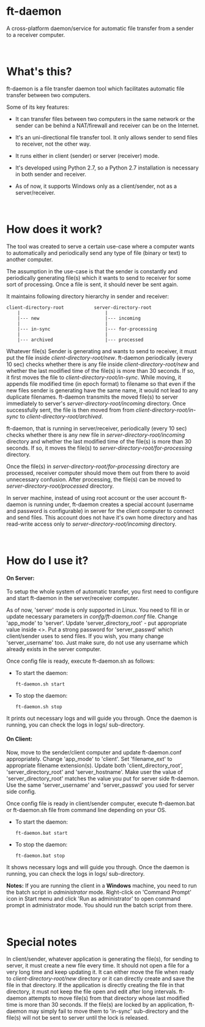 # ft-daemon

A cross-platform daemon/service for automatic file transfer from a sender to a receiver computer.

<br>


What's this?
=============

ft-daemon is a file transfer daemon tool which facilitates automatic file transfer
between two computers.

Some of its key features:

  - It can transfer files between two computers in the same network or the sender
    can be behind a NAT/firewall and receiver can be on the Internet.

  - It's an uni-directional file transfer tool. It only allows sender to send files
    to receiver, not the other way.

  - It runs either in client (sender) or server (receiver) mode.

  - It's developed using Python 2.7, so a Python 2.7 installation is necessary
    in both sender and receiver.

  - As of now, it supports Windows only as a client/sender, not as a server/receiver.
  
<br>


How does it work?
==================

The tool was created to serve a certain use-case where a computer wants to
automatically and periodically send any type of file (binary or text) to another
computer.

The assumption in the use-case is that the sender is constantly and periodically
generating file(s) which it wants to send to receiver for some sort of processing.
Once a file is sent, it should never be sent again.

It maintains following directory hierarchy in sender and receiver:

    client-directory-root           server-directory-root
        |                               |
        |--- new                        |--- incoming
        |                               |
        |--- in-sync                    |--- for-processing
        |                               |
        |--- archived                   |--- processed

Whatever file(s) Sender is generating and wants to send to receiver, it must put
the file inside *client-directory-root/new*. ft-daemon periodically (every 10 sec)
checks whether there is any file inside *client-directory-root/new* and whether the
last modified time of the file(s) is more than 30 seconds. If so, it first moves the 
file to *client-directory-root/in-sync*. While moving, it appends file modified time 
(in epoch format) to filename so that even if the new files sender is generating have 
the same name, it would not lead to any duplicate filenames. ft-daemon transmits the 
moved file(s) to server immediately to server's *server-directory-root/incoming* directory. 
Once successfully sent, the file is then moved from from *client-directory-root/in-sync* 
to *client-directory-root/archived*.

ft-daemon, that is running in server/receiver, periodically (every 10 sec) checks whether
there is any new file in *server-directory-root/incoming* directory and whether the
last modified time of the file(s) is more than 30 seconds. If so, it moves the file(s)
to *server-directory-root/for-processing* directory.

Once the file(s) in *server-directory-root/for-processing* directory are processed,
receiver computer should move them out from there to avoid unnecessary confusion.
After processing, the file(s) can be moved to *server-directory-root/processed* directory.

In server machine, instead of using root account or the user account ft-daemon is running 
under, ft-daemon creates a special account (username and password is configurable) in server
for the client computer to connect and send files. This account does not have it's own home 
directory and has read-write access only to *server-directory-root/incoming* directory.

<br>


How do I use it?
=================

#### On Server:

To setup the whole system of automatic transfer, you first need to configure and start
ft-daemon in the server/receiver computer.

As of now, 'server' mode is only supported in Linux. You need to fill in or update
necessary parameters in *confg/ft-daemon.conf* file. Change 'app_mode' to 'server'.
Update 'server_directory_root' - put appropriate value inside <>. Put a strong password
for 'server_passwd' which client/sender uses to send files. If you wish, you many change
'server_username' too. Just make sure, do not use any username which already exists in 
the server computer.

Once config file is ready, execute ft-daemon.sh as follows:

  - To start the daemon:

        ft-daemon.sh start

  - To stop the daemon:

        ft-daemon.sh stop

It prints out necessary logs and will guide you through. Once the daemon is running,
you can check the logs in logs/ sub-directory.


#### On Client:

Now, move to the sender/client computer and update ft-daemon.conf appropriately. Change
'app_mode' to 'client'. Set 'filename_ext' to appropriate filename extension(s). Update 
both 'client_directory_root', 'server_directory_root' and 'server_hostname'. Make user 
the value of 'server_directory_root' matches the value you put for server side ft-daemon. 
Use the same 'server_username' and 'server_passwd' you used for server side config.

Once config file is ready in client/sender computer, execute ft-daemon.bat or ft-daemon.sh
file from command line depending on your OS.

  - To start the daemon:

        ft-daemon.bat start

  - To stop the daemon:

        ft-daemon.bat stop

It shows necessary logs and will guide you through. Once the daemon is running, you can check the
logs in logs/ sub-directory.

**Notes:** If you are running the client in a **Windows** machine, you need to run the batch
script in _administrator_ mode. Right-click on 'Command Prompt' icon in Start menu and click 
'Run as administrator' to open command prompt in administrator mode. You should run the batch
script from there.

<br>


Special notes
==============

In client/sender, whatever application is generating the file(s), for sending to server,
it must create a new file every time. It should not open a file for a very long time and
keep updating it. It can either move the file when ready to *client-directory-root/new* directory
or it can directly create and save the file in that directory. If the application is directly
creating the file in that directory, it must not keep the file open and edit after long intervals.
ft-daemon attempts to move file(s) from that directory whose last modified time is more than 30 
seconds. If the file(s) are locked by an application, ft-daemon may simply fail to move them to 
'in-sync' sub-directory and the file(s) will not be sent to server until the lock is released.

